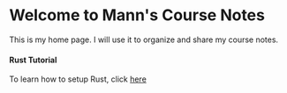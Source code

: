 # Welcome to Mann's Course Notes

This is my home page. I will use it to organize and share my course notes.

#### Rust Tutorial
To learn how to setup Rust, click [here](tutorials/rust-setup.md)